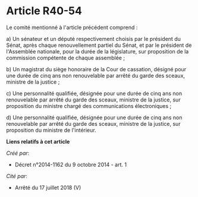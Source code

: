 # Article R40-54

Le comité mentionné à l'article précédent comprend :

a) Un sénateur et un député respectivement choisis par le président du Sénat, après chaque renouvellement partiel du Sénat,
et par le président de l'Assemblée nationale, pour la durée de la législature, sur proposition de la commission compétente de
chaque assemblée ;

b) Un magistrat du siège honoraire de la Cour de cassation, désigné pour une durée de cinq ans non renouvelable par arrêté du
garde des sceaux, ministre de la justice ;

c) Une personnalité qualifiée, désignée pour une durée de cinq ans non renouvelable par arrêté du garde des sceaux, ministre
de la justice, sur proposition du ministre chargé des communications électroniques ;

d) Une personnalité qualifiée, désignée pour une durée de cinq ans non renouvelable par arrêté du garde des sceaux, ministre
de la justice, sur proposition du ministre de l'intérieur.

**Liens relatifs à cet article**

_Créé par_:

  - Décret n°2014-1162 du 9 octobre 2014 - art. 1

_Cité par_:

  - Arrêté du 17 juillet 2018 (V)
